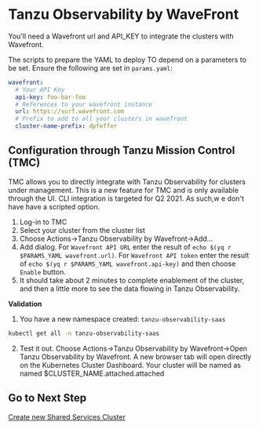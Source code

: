 # Tanzu Observability by WaveFront

You'll need a Wavefront url and API_KEY to integrate the clusters with Wavefront.

The scripts to prepare the YAML to deploy TO depend on a parameters to be set.  Ensure the following are set in `params.yaml`:

```yaml
wavefront:
  # Your API Key
  api-key: foo-bar-foo
  # References to your wavefront instance
  url: https://surf.wavefront.com
  # Prefix to add to all your clusters in wavefront
  cluster-name-prefix: dpfeffer
```

## Configuration through Tanzu Mission Control (TMC)

TMC allows you to directly integrate with Tanzu Observability for clusters under management.  This is a new feature for TMC and is only available through the UI.  CLI integration is targeted for Q2 2021.  As such,w e don't have have a scripted option.

1. Log-in to TMC
2. Select your cluster from the cluster list
3. Choose Actions->Tanzu Observability by Wavefront->Add...
4. Add dialog.  For `Wavefront API URL` enter the result of `echo $(yq r $PARAMS_YAML wavefront.url)`.  For `Wavefront API token` enter the result of `echo $(yq r $PARAMS_YAML wavefront.api-key)` and then choose `Enable` button.
5. It should take about 2 minutes to complete enablement of the cluster, and then a little more to see the data flowing in Tanzu Observability.

**Validation**

1. You have a new namespace created: `tanzu-observability-saas`

```bash
kubectl get all -n tanzu-observability-saas
```

2. Test it out.  Choose Actions->Tanzu Observability by Wavefront->Open Tanzu Observability by Wavefront.  A new browser tab will open directly on the Kubernetes Cluster Dashboard.  Your cluster will be named as named $CLUSTER_NAME.attached.attached

## Go to Next Step

[Create new Shared Services Cluster](../shared-services-cluster/01_install_tkg_ssc.md)
